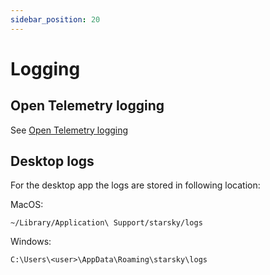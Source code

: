 ```yaml
---
sidebar_position: 20
---
```


# Logging

## Open Telemetry logging
See [Open Telemetry logging](opentelemetry.md)

## Desktop logs

For the desktop app the logs are stored in following location:

MacOS:
```
~/Library/Application\ Support/starsky/logs
```

Windows: 
```
C:\Users\<user>\AppData\Roaming\starsky\logs
```
